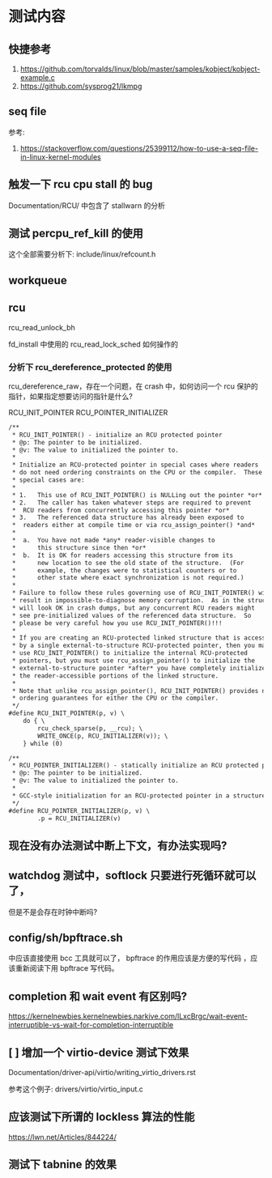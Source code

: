 # 测试内容

## 快捷参考
1. https://github.com/torvalds/linux/blob/master/samples/kobject/kobject-example.c
2. https://github.com/sysprog21/lkmpg

## seq file
参考:
1. https://stackoverflow.com/questions/25399112/how-to-use-a-seq-file-in-linux-kernel-modules

## 触发一下 rcu cpu stall 的 bug

Documentation/RCU/ 中包含了 stallwarn 的分析

## 测试 percpu_ref_kill 的使用

这个全部需要分析下:
include/linux/refcount.h

## workqueue

## rcu
rcu_read_unlock_bh

fd_install 中使用的 rcu_read_lock_sched 如何操作的

### 分析下 rcu_dereference_protected 的使用
rcu_dereference_raw，存在一个问题，在 crash 中，如何访问一个 rcu 保护的指针，如果指定想要访问的指针是什么?

RCU_INIT_POINTER
RCU_POINTER_INITIALIZER
```txt
/**
 * RCU_INIT_POINTER() - initialize an RCU protected pointer
 * @p: The pointer to be initialized.
 * @v: The value to initialized the pointer to.
 *
 * Initialize an RCU-protected pointer in special cases where readers
 * do not need ordering constraints on the CPU or the compiler.  These
 * special cases are:
 *
 * 1.	This use of RCU_INIT_POINTER() is NULLing out the pointer *or*
 * 2.	The caller has taken whatever steps are required to prevent
 *	RCU readers from concurrently accessing this pointer *or*
 * 3.	The referenced data structure has already been exposed to
 *	readers either at compile time or via rcu_assign_pointer() *and*
 *
 *	a.	You have not made *any* reader-visible changes to
 *		this structure since then *or*
 *	b.	It is OK for readers accessing this structure from its
 *		new location to see the old state of the structure.  (For
 *		example, the changes were to statistical counters or to
 *		other state where exact synchronization is not required.)
 *
 * Failure to follow these rules governing use of RCU_INIT_POINTER() will
 * result in impossible-to-diagnose memory corruption.  As in the structures
 * will look OK in crash dumps, but any concurrent RCU readers might
 * see pre-initialized values of the referenced data structure.  So
 * please be very careful how you use RCU_INIT_POINTER()!!!
 *
 * If you are creating an RCU-protected linked structure that is accessed
 * by a single external-to-structure RCU-protected pointer, then you may
 * use RCU_INIT_POINTER() to initialize the internal RCU-protected
 * pointers, but you must use rcu_assign_pointer() to initialize the
 * external-to-structure pointer *after* you have completely initialized
 * the reader-accessible portions of the linked structure.
 *
 * Note that unlike rcu_assign_pointer(), RCU_INIT_POINTER() provides no
 * ordering guarantees for either the CPU or the compiler.
 */
#define RCU_INIT_POINTER(p, v) \
	do { \
		rcu_check_sparse(p, __rcu); \
		WRITE_ONCE(p, RCU_INITIALIZER(v)); \
	} while (0)

/**
 * RCU_POINTER_INITIALIZER() - statically initialize an RCU protected pointer
 * @p: The pointer to be initialized.
 * @v: The value to initialized the pointer to.
 *
 * GCC-style initialization for an RCU-protected pointer in a structure field.
 */
#define RCU_POINTER_INITIALIZER(p, v) \
		.p = RCU_INITIALIZER(v)
```

## 现在没有办法测试中断上下文，有办法实现吗?

## watchdog 测试中，softlock 只要进行死循环就可以了，
但是不是会存在时钟中断吗?

## config/sh/bpftrace.sh
中应该直接使用 bcc 工具就可以了， bpftrace 的作用应该是方便的写代码
，应该重新阅读下用 bpftrace 写代码。

## completion 和 wait event 有区别吗?
https://kernelnewbies.kernelnewbies.narkive.com/lLxcBrgc/wait-event-interruptible-vs-wait-for-completion-interruptible

## [ ] 增加一个 virtio-device 测试下效果

Documentation/driver-api/virtio/writing_virtio_drivers.rst

参考这个例子:
drivers/virtio/virtio_input.c

## 应该测试下所谓的 lockless 算法的性能
https://lwn.net/Articles/844224/

## 测试下 tabnine 的效果
